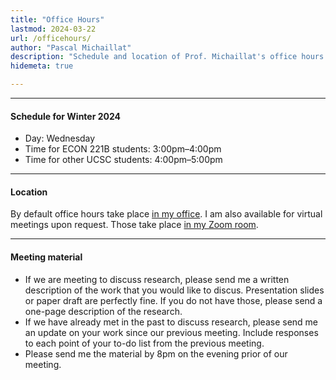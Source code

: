 ```yaml
---
title: "Office Hours"
lastmod: 2024-03-22
url: /officehours/
author: "Pascal Michaillat"
description: "Schedule and location of Prof. Michaillat's office hours at the University of California, Santa Cruz."
hidemeta: true

---
```


--- 

#### Schedule for Winter 2024

+ Day: Wednesday
+ Time for ECON 221B students: 3:00pm–4:00pm
+ Time for other UCSC students: 4:00pm–5:00pm

---

#### Location

By default office hours take place [in my office](/location/). I am also available for virtual meetings upon request. Those take place [in my Zoom room](https://ucsc.zoom.us/my/pmichaillat).

---

#### Meeting material

+ If we are meeting to discuss research, please send me a written description of the work that you would like to discus. Presentation slides or paper draft are perfectly fine. If you do not have those, please send a one-page description of the research. 
+ If we have already met in the past to discuss research, please send me an update on your work since our previous meeting. Include responses to each point of your to-do list from the previous meeting. 
+ Please send me the material by 8pm on the evening prior of our meeting.